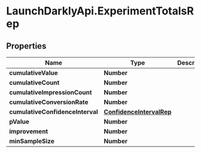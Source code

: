 # LaunchDarklyApi.ExperimentTotalsRep

## Properties

Name | Type | Description | Notes
------------ | ------------- | ------------- | -------------
**cumulativeValue** | **Number** |  | [optional] 
**cumulativeCount** | **Number** |  | [optional] 
**cumulativeImpressionCount** | **Number** |  | [optional] 
**cumulativeConversionRate** | **Number** |  | [optional] 
**cumulativeConfidenceInterval** | [**ConfidenceIntervalRep**](ConfidenceIntervalRep.md) |  | [optional] 
**pValue** | **Number** |  | [optional] 
**improvement** | **Number** |  | [optional] 
**minSampleSize** | **Number** |  | [optional] 


